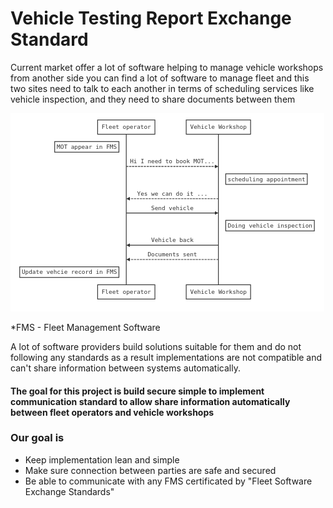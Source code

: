 #  Vehicle Testing Report Exchange Standard
Current market offer a lot of software helping to manage vehicle workshops from another side you can find a lot of software to manage fleet
and this two sites need to talk to each another in terms of scheduling services like vehicle inspection, and they need to share documents between them

![Standard communication](img/standard-comunication.png)

*FMS - Fleet Management Software

A lot of software providers build solutions suitable for them and do not following any standards as a result implementations are not compatible and can't share information between systems automatically.
#### The goal for this project is build secure simple to implement communication standard to allow share information automatically between fleet operators and vehicle workshops

### Our goal is
 - Keep implementation lean and simple
 - Make sure connection between parties are safe and secured
 - Be able to communicate with any FMS certificated by "Fleet Software Exchange Standards" 
